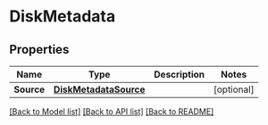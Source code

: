 # DiskMetadata

## Properties
Name | Type | Description | Notes
------------ | ------------- | ------------- | -------------
**Source** | [**DiskMetadataSource**](disk_metadata_source.md) |  | [optional] 

[[Back to Model list]](../README.md#documentation-for-models) [[Back to API list]](../README.md#documentation-for-api-endpoints) [[Back to README]](../README.md)


